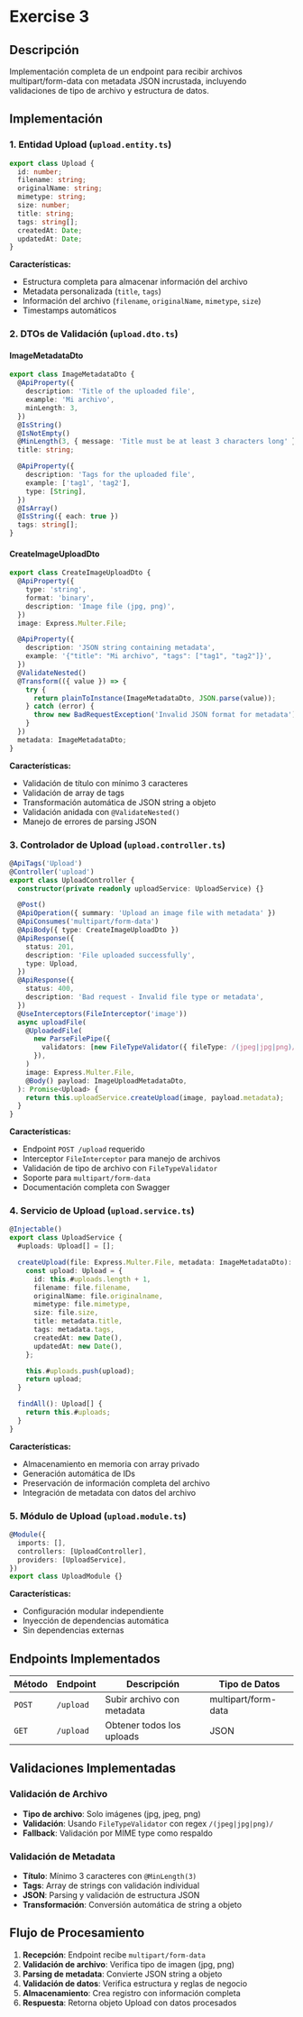 # Exercise 3

## Descripción

Implementación completa de un endpoint para recibir archivos multipart/form-data con metadata JSON incrustada, incluyendo validaciones de tipo de archivo y estructura de datos.

## Implementación

### 1. Entidad Upload (`upload.entity.ts`)

```typescript
export class Upload {
  id: number;
  filename: string;
  originalName: string;
  mimetype: string;
  size: number;
  title: string;
  tags: string[];
  createdAt: Date;
  updatedAt: Date;
}
```

**Características:**

- Estructura completa para almacenar información del archivo
- Metadata personalizada (`title`, `tags`)
- Información del archivo (`filename`, `originalName`, `mimetype`, `size`)
- Timestamps automáticos

### 2. DTOs de Validación (`upload.dto.ts`)

#### ImageMetadataDto

```typescript
export class ImageMetadataDto {
  @ApiProperty({
    description: 'Title of the uploaded file',
    example: 'Mi archivo',
    minLength: 3,
  })
  @IsString()
  @IsNotEmpty()
  @MinLength(3, { message: 'Title must be at least 3 characters long' })
  title: string;

  @ApiProperty({
    description: 'Tags for the uploaded file',
    example: ['tag1', 'tag2'],
    type: [String],
  })
  @IsArray()
  @IsString({ each: true })
  tags: string[];
}
```

#### CreateImageUploadDto

```typescript
export class CreateImageUploadDto {
  @ApiProperty({
    type: 'string',
    format: 'binary',
    description: 'Image file (jpg, png)',
  })
  image: Express.Multer.File;

  @ApiProperty({
    description: 'JSON string containing metadata',
    example: '{"title": "Mi archivo", "tags": ["tag1", "tag2"]}',
  })
  @ValidateNested()
  @Transform(({ value }) => {
    try {
      return plainToInstance(ImageMetadataDto, JSON.parse(value));
    } catch (error) {
      throw new BadRequestException('Invalid JSON format for metadata');
    }
  })
  metadata: ImageMetadataDto;
}
```

**Características:**

- Validación de título con mínimo 3 caracteres
- Validación de array de tags
- Transformación automática de JSON string a objeto
- Validación anidada con `@ValidateNested()`
- Manejo de errores de parsing JSON

### 3. Controlador de Upload (`upload.controller.ts`)

```typescript
@ApiTags('Upload')
@Controller('upload')
export class UploadController {
  constructor(private readonly uploadService: UploadService) {}

  @Post()
  @ApiOperation({ summary: 'Upload an image file with metadata' })
  @ApiConsumes('multipart/form-data')
  @ApiBody({ type: CreateImageUploadDto })
  @ApiResponse({
    status: 201,
    description: 'File uploaded successfully',
    type: Upload,
  })
  @ApiResponse({
    status: 400,
    description: 'Bad request - Invalid file type or metadata',
  })
  @UseInterceptors(FileInterceptor('image'))
  async uploadFile(
    @UploadedFile(
      new ParseFilePipe({
        validators: [new FileTypeValidator({ fileType: /(jpeg|jpg|png)/, fallbackToMimetype: true })],
      }),
    )
    image: Express.Multer.File,
    @Body() payload: ImageUploadMetadataDto,
  ): Promise<Upload> {
    return this.uploadService.createUpload(image, payload.metadata);
  }
}
```

**Características:**

- Endpoint `POST /upload` requerido
- Interceptor `FileInterceptor` para manejo de archivos
- Validación de tipo de archivo con `FileTypeValidator`
- Soporte para `multipart/form-data`
- Documentación completa con Swagger

### 4. Servicio de Upload (`upload.service.ts`)

```typescript
@Injectable()
export class UploadService {
  #uploads: Upload[] = [];

  createUpload(file: Express.Multer.File, metadata: ImageMetadataDto): Upload {
    const upload: Upload = {
      id: this.#uploads.length + 1,
      filename: file.filename,
      originalName: file.originalname,
      mimetype: file.mimetype,
      size: file.size,
      title: metadata.title,
      tags: metadata.tags,
      createdAt: new Date(),
      updatedAt: new Date(),
    };

    this.#uploads.push(upload);
    return upload;
  }

  findAll(): Upload[] {
    return this.#uploads;
  }
}
```

**Características:**

- Almacenamiento en memoria con array privado
- Generación automática de IDs
- Preservación de información completa del archivo
- Integración de metadata con datos del archivo

### 5. Módulo de Upload (`upload.module.ts`)

```typescript
@Module({
  imports: [],
  controllers: [UploadController],
  providers: [UploadService],
})
export class UploadModule {}
```

**Características:**

- Configuración modular independiente
- Inyección de dependencias automática
- Sin dependencias externas

## Endpoints Implementados

| Método | Endpoint  | Descripción                | Tipo de Datos       |
| ------ | --------- | -------------------------- | ------------------- |
| `POST` | `/upload` | Subir archivo con metadata | multipart/form-data |
| `GET`  | `/upload` | Obtener todos los uploads  | JSON                |

## Validaciones Implementadas

### Validación de Archivo

- **Tipo de archivo**: Solo imágenes (jpg, jpeg, png)
- **Validación**: Usando `FileTypeValidator` con regex `/(jpeg|jpg|png)/`
- **Fallback**: Validación por MIME type como respaldo

### Validación de Metadata

- **Título**: Mínimo 3 caracteres con `@MinLength(3)`
- **Tags**: Array de strings con validación individual
- **JSON**: Parsing y validación de estructura JSON
- **Transformación**: Conversión automática de string a objeto

## Flujo de Procesamiento

1. **Recepción**: Endpoint recibe `multipart/form-data`
2. **Validación de archivo**: Verifica tipo de imagen (jpg, png)
3. **Parsing de metadata**: Convierte JSON string a objeto
4. **Validación de datos**: Verifica estructura y reglas de negocio
5. **Almacenamiento**: Crea registro con información completa
6. **Respuesta**: Retorna objeto Upload con datos procesados
